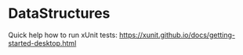 # DataStructures

Quick help how to run xUnit tests: https://xunit.github.io/docs/getting-started-desktop.html